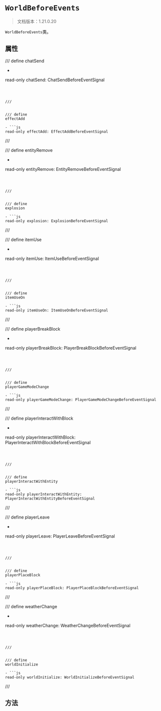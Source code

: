 # `WorldBeforeEvents`

> 文档版本：1.21.0.20

`WorldBeforeEvents`类。

## 属性

/// define
chatSend

- ```js
read-only chatSend: ChatSendBeforeEventSignal
```



///


/// define
effectAdd

- ```js
read-only effectAdd: EffectAddBeforeEventSignal
```



///


/// define
entityRemove

- ```js
read-only entityRemove: EntityRemoveBeforeEventSignal
```



///


/// define
explosion

- ```js
read-only explosion: ExplosionBeforeEventSignal
```



///


/// define
itemUse

- ```js
read-only itemUse: ItemUseBeforeEventSignal
```



///


/// define
itemUseOn

- ```js
read-only itemUseOn: ItemUseOnBeforeEventSignal
```



///


/// define
playerBreakBlock

- ```js
read-only playerBreakBlock: PlayerBreakBlockBeforeEventSignal
```



///


/// define
playerGameModeChange

- ```js
read-only playerGameModeChange: PlayerGameModeChangeBeforeEventSignal
```



///


/// define
playerInteractWithBlock

- ```js
read-only playerInteractWithBlock: PlayerInteractWithBlockBeforeEventSignal
```



///


/// define
playerInteractWithEntity

- ```js
read-only playerInteractWithEntity: PlayerInteractWithEntityBeforeEventSignal
```



///


/// define
playerLeave

- ```js
read-only playerLeave: PlayerLeaveBeforeEventSignal
```



///


/// define
playerPlaceBlock

- ```js
read-only playerPlaceBlock: PlayerPlaceBlockBeforeEventSignal
```



///


/// define
weatherChange

- ```js
read-only weatherChange: WeatherChangeBeforeEventSignal
```



///


/// define
worldInitialize

- ```js
read-only worldInitialize: WorldInitializeBeforeEventSignal
```



///


## 方法
